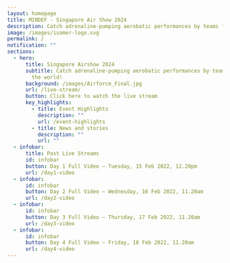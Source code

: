```yaml
---
layout: homepage
title: MINDEF - Singapore Air Show 2024
description: Catch adrenaline-pumping aerobatic performances by teams from around the world!
image: /images/isomer-logo.svg
permalink: /
notification: ""
sections:
  - hero:
      title: Singapore Airshow 2024
      subtitle: Catch adrenaline-pumping aerobatic performances by teams from around
        the world!
      background: /images/Airforce_Final.jpg
      url: /live-stream/
      button: Click here to watch the live stream
      key_highlights:
        - title: Event Highlights
          description: ""
          url: /event-highlights
        - title: News and stories
          description: ""
          url: ""
  - infobar:
      title: Past Live Streams
      id: infobar
      button: Day 1 Full Video – Tuesday, 15 Feb 2022, 12.20pm
      url: /day1-video
  - infobar:
      id: infobar
      button: Day 2 Full Video – Wednesday, 16 Feb 2022, 11.20am
      url: /day2-video
  - infobar:
      id: infobar
      button: Day 3 Full Video – Thursday, 17 Feb 2022, 11.20am
      url: /day3-video
  - infobar:
      id: infobar
      button: Day 4 Full Video – Friday, 18 Feb 2022, 11.20am
      url: /day4-video
---
```

